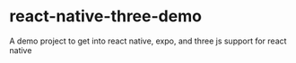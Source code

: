 # react-native-three-demo
A demo project to get into react native, expo, and three js support for react native
